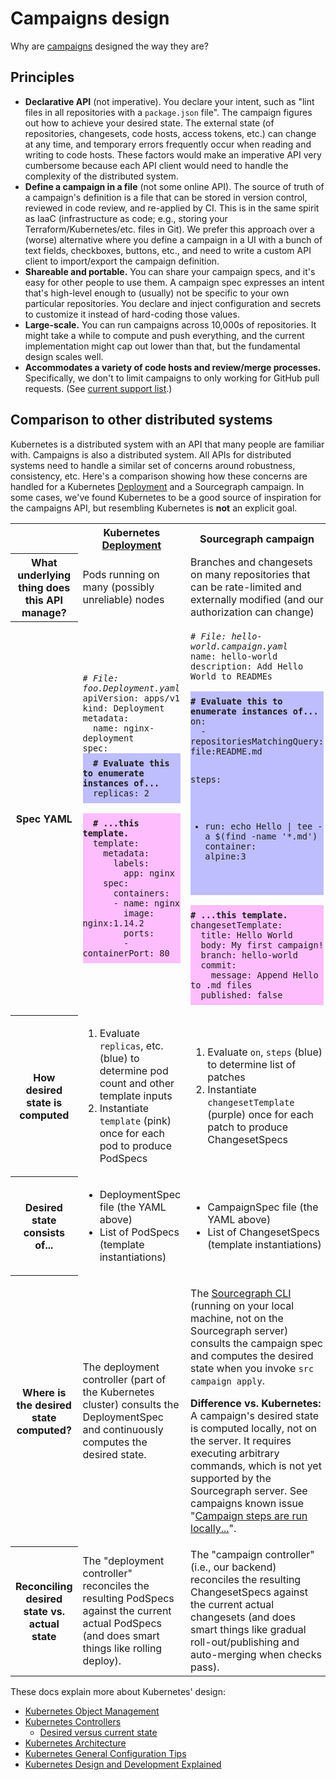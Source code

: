 # Campaigns design

Why are [campaigns](../../../campaigns/index.md) designed the way they are?

## Principles

- **Declarative API** (not imperative). You declare your intent, such as "lint files in all repositories with a `package.json` file"<!-- TODO(sqs): thorsten had a suggestion to make this quote use non-imperative language but I can't find the comment -->. The campaign figures out how to achieve your desired state. The external state (of repositories, changesets, code hosts, access tokens, etc.) can change at any time, and temporary errors frequently occur when reading and writing to code hosts. These factors would make an imperative API very cumbersome because each API client would need to handle the complexity of the distributed system.
- **Define a campaign in a file** (not some online API). The source of truth of a campaign's definition is a file that can be stored in version control, reviewed in code review, and re-applied by CI. This is in the same spirit as IaaC (infrastructure as code; e.g., storing your Terraform/Kubernetes/etc. files in Git). We prefer this approach over a (worse) alternative where you define a campaign in a UI with a bunch of text fields, checkboxes, buttons, etc., and need to write a custom API client to import/export the campaign definition.
- **Shareable and portable.** You can share your campaign specs, and it's easy for other people to use them. A campaign spec expresses an intent that's high-level enough to (usually) not be specific to your own particular repositories. You declare and inject configuration and secrets to customize it instead of hard-coding those values.
- **Large-scale.** You can run campaigns across 10,000s of repositories. It might take a while to compute and push everything, and the current implementation might cap out lower than that, but the fundamental design scales well.
- **Accommodates a variety of code hosts and review/merge processes.** Specifically, we don't to limit campaigns to only working for GitHub pull requests. (See [current support list](../../../campaigns/index.md#supported-code-hosts-and-changeset-types).)

## Comparison to other distributed systems

Kubernetes is a distributed system with an API that many people are familiar with. Campaigns is also a distributed system. All APIs for distributed systems need to handle a similar set of concerns around robustness, consistency, etc. Here's a comparison showing how these concerns are handled for a Kubernetes [Deployment](https://kubernetes.io/docs/concepts/workloads/controllers/deployment/) and a Sourcegraph campaign. In some cases, we've found Kubernetes to be a good source of inspiration for the campaigns API, but resembling Kubernetes is **not** an explicit goal.

<table>
  <tr>
    <td/>
    <th>Kubernetes <a href="https://kubernetes.io/docs/concepts/workloads/controllers/deployment/">Deployment</a></th>
    <th>Sourcegraph campaign</th>
  </tr>
  <tr>
    <th>What underlying thing does this API manage?</th>
    <td>Pods running on many (possibly unreliable) nodes</td>
    <td>Branches and changesets on many repositories that can be rate-limited and externally modified (and our authorization can change)</td>
  </tr>
  <tr>
    <th>Spec YAML</th>
    <td>
      <pre><code><em># File: foo.Deployment.yaml</em>
apiVersion: apps/v1
kind: Deployment
metadata:
  name: nginx-deployment
spec:<div style="padding:0.5rem;margin:0 -0.5rem;background-color:rgba(0,0,255,0.25)"><strong>  # Evaluate this to enumerate instances of...</strong>
  replicas: 2</div>
<div style="padding:0.5rem;margin:0 -0.5rem;background-color:rgba(255,0,255,0.25)"><strong>  # ...this template.</strong>
  template:
    metadata:
      labels:
        app: nginx
    spec:
      containers:
      - name: nginx
        image: nginx:1.14.2
        ports:
        - containerPort: 80</div></pre></code>
    </td>
    <td>
      <pre><code><em># File: hello-world.campaign.yaml</em>
name: hello-world
description: Add Hello World to READMEs

<div style="padding:0.5rem;margin:0 -0.5rem;background-color:rgba(0,0,255,0.25)"><strong># Evaluate this to enumerate instances of...</strong>
on:
  - repositoriesMatchingQuery: file:README.md

steps:
  - run: echo Hello | tee -a $(find -name '*.md')
    container: alpine:3
</div>
<div style="padding:0.5rem;margin:0 -0.5rem;background-color:rgba(255,0,255,0.25)"><strong># ...this template.</strong>
changesetTemplate:
  title: Hello World
  body: My first campaign!
  branch: hello-world
  commit:
    message: Append Hello to .md files
  published: false</pre></code>
    </td>
  </tr>
  <tr>
    <th>How desired state is computed</th>
    <td>
      <ol>
        <li>Evaluate <code>replicas</code>, etc. (blue) to determine pod count and other template inputs</li>
        <li>Instantiate <code>template</code> (pink) once for each pod to produce PodSpecs</li>
      </ol>
    </td>
    <td>
      <ol>
        <li>Evaluate <code>on</code>, <code>steps</code> (blue) to determine list of patches</li>
        <li>Instantiate <code>changesetTemplate</code> (purple) once for each patch to produce ChangesetSpecs
</li>
      </ol>
    </td>
  </tr>
  <tr>
    <th>Desired state consists of...</th>
    <td>
      <ul>
        <li>DeploymentSpec file (the YAML above)</li>
        <li>List of PodSpecs (template instantiations)</li>
      </ul>
    </td>
    <td>
      <ul>
        <li>CampaignSpec file (the YAML above)</li>
        <li>List of ChangesetSpecs (template instantiations)</li>
      </ul>
    </td>
  </tr>
  <tr>
    <th>Where is the desired state computed?</th>
    <td>The deployment controller (part of the Kubernetes cluster) consults the DeploymentSpec and continuously computes the desired state.</td>
    <td>
      <p>The <a href="https://github.com/sourcegraph/src-cli">Sourcegraph CLI</a> (running on your local machine, not on the Sourcegraph server) consults the campaign spec and computes the desired state when you invoke <code>src campaign apply</code>.</p>
      <p><strong>Difference vs. Kubernetes:</strong> A campaign's desired state is computed locally, not on the server. It requires executing arbitrary commands, which is not yet supported by the Sourcegraph server. See campaigns known issue "<a href="../../../campaigns#server-execution">Campaign steps are run locally...</a>".</p>
    </td>
  </tr>
  <tr>
    <th>Reconciling desired state vs. actual state</th>
    <td>The "deployment controller" reconciles the resulting PodSpecs against the current actual PodSpecs (and does smart things like rolling deploy).</td>
    <td>The "campaign controller" (i.e., our backend) reconciles the resulting ChangesetSpecs against the current actual changesets (and does smart things like gradual roll-out/publishing and auto-merging when checks pass).</td>
  </tr>
</table>

These docs explain more about Kubernetes' design:

- [Kubernetes Object Management](https://kubernetes.io/docs/concepts/overview/working-with-objects/object-management/)
- [Kubernetes Controllers](https://kubernetes.io/docs/concepts/architecture/controller/)
  - [Desired versus current state](https://kubernetes.io/docs/concepts/architecture/controller/#desired-vs-current)
- [Kubernetes Architecture](https://github.com/kubernetes/community/blob/master/contributors/design-proposals/architecture/architecture.md)
- [Kubernetes General Configuration Tips](https://kubernetes.io/docs/concepts/configuration/overview/#general-configuration-tips)
- [Kubernetes Design and Development Explained](https://thenewstack.io/kubernetes-design-and-development-explained/)
